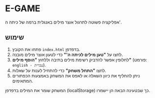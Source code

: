# E-GAME

אפליקציה פשוטה לתרגול אוצר מילים באנגלית ברמה של כיתה ה'.

## שימוש
1. פתחו את הקובץ `index.html` בדפדפן.
2. לחצו על **"טען מילים לכיתה ה'"** כדי לטעון אוצר מילים מובנה.
3. לחלופין אפשר להדביק רשימת מילים בתיבה וללחוץ **"הוסף מילים"** (פורמט: `english - עברית`).
4. לחצו **"התחל משחק"** כדי להתחיל לענות על שאלות.
5. ניתן להחליף את כיוון השאלה או לאפס את המשחק באמצעות הכפתורים המתאימים.

המשחק שומר את המילים בדפדפן (localStorage) כך שבטעינה הבאה הן יישמרו.
